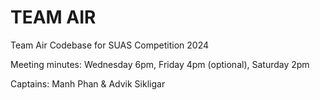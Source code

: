 # TEAM AIR

Team Air Codebase for SUAS Competition 2024

Meeting minutes: Wednesday 6pm, Friday 4pm (optional), Saturday 2pm

Captains: Manh Phan & Advik Sikligar
